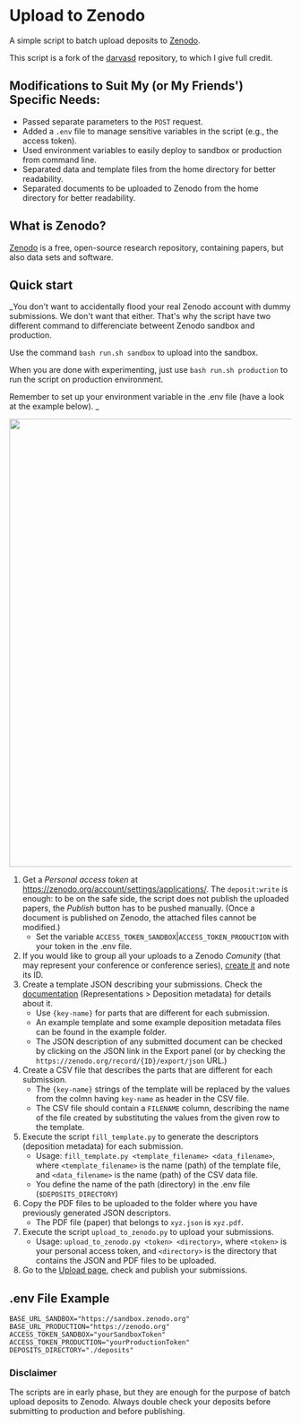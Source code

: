 # Upload to Zenodo

A simple script to batch upload deposits to [Zenodo](http://zenodo.org).

This script is a fork of the [darvasd](https://github.com/darvasd/upload-to-zenodo/tree/master) repository, to which I give full credit.

## Modifications to Suit My (or My Friends') Specific Needs:

- Passed separate parameters to the `POST` request.
- Added a `.env` file to manage sensitive variables in the script (e.g., the access token).
- Used environment variables to easily deploy to sandbox or production from command line.
- Separated data and template files from the home directory for better readability.
- Separated documents to be uploaded to Zenodo from the home directory for better readability.

## What is Zenodo?
[Zenodo](http://zenodo.org) is a free, open-source research repository, containing papers, but also data sets and software. 

## Quick start
_You don't want to accidentally flood your real Zenodo account with dummy submissions. We don't want that either. That's why the script have two different command to differenciate betweent Zenodo sandbox and production. 

Use the command `bash run.sh sandbox` to upload into the sandbox.

When you are done with experimenting, just use `bash run.sh production` to run the script on production environment.

Remember to set up your environment variable in the .env file (have a look at the example below).
_

<a href="https://github.com/darvasd/upload-to-zenodo/blob/master/docs/overview.png" title="Overview"><img src="https://github.com/darvasd/upload-to-zenodo/blob/master/docs/overview.png" width="800" /></a>

1. Get a _Personal access token_ at https://zenodo.org/account/settings/applications/. The `deposit:write` is enough: to be on the safe side, the script does not publish the uploaded papers, the _Publish_ button has to be pushed manually. (Once a document is published on Zenodo, the attached files cannot be modified.)
   - Set the variable `ACCESS_TOKEN_SANDBOX`|`ACCESS_TOKEN_PRODUCTION` with your token in the .env file.
1. If you would like to group all your uploads to a Zenodo _Comunity_ (that may represent your conference or conference series), [create it](https://zenodo.org/communities/new/) and note its ID. 
1. Create a template JSON describing your submissions. Check the [documentation](https://zenodo.org/dev#restapi-rep) (Representations > Deposition metadata) for details about it.
   - Use `{key-name}` for parts that are different for each submission.
   - An example template and some example deposition metadata files can be found in the example folder.
   - The JSON description of any submitted document can be checked by clicking on the JSON link in the Export panel (or by checking the `https://zenodo.org/record/{ID}/export/json` URL.)
1. Create a CSV file that describes the parts that are different for each submission.
   - The `{key-name}` strings of the template will be replaced by the values from the colmn having `key-name` as header in the CSV file.
   - The CSV file should contain a `FILENAME` column, describing the name of the file created by substituting the values from the given row to the template.
1. Execute the script `fill_template.py` to generate the descriptors (deposition metadata) for each submission.
	- Usage: `fill_template.py <template_filename> <data_filename>`, where `<template_filename>` is the name (path) of the template file, and `<data_filename>` is the name (path) of the CSV data file.
   - You define the name of the path (directory) in the .env file (`$DEPOSITS_DIRECTORY`)
1. Copy the PDF files to be uploaded to the folder where you have previously generated JSON descriptors.
   - The PDF file (paper) that belongs to `xyz.json` is `xyz.pdf`.
1. Execute the script `upload_to_zenodo.py` to upload your submissions.
   - Usage: `upload_to_zenodo.py <token> <directory>`, where `<token>` is your personal access token, and `<directory>` is the directory that contains the JSON and PDF files to be uploaded.
1. Go to the [Upload page](https://zenodo.org/deposit), check and publish your submissions.


## .env File Example
```
BASE_URL_SANDBOX="https://sandbox.zenodo.org"
BASE_URL_PRODUCTION="https://zenodo.org"
ACCESS_TOKEN_SANDBOX="yourSandboxToken"
ACCESS_TOKEN_PRODUCTION="yourProductionToken"
DEPOSITS_DIRECTORY="./deposits"
```


### Disclaimer
The scripts are in early phase, but they are enough for the purpose of batch upload deposits to Zenodo. Always double check your deposits before submitting to production and before publishing.